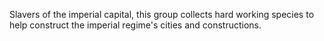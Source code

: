 Slavers of the imperial capital, this group collects hard working species to help construct the imperial regime's cities and constructions.

